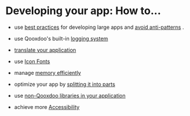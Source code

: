 # Developing your app: How to...

- use [best practices](../best_practices.md) for developing
  large apps and [avoid anti-patterns](../antipatterns.md) .

- use Qooxdoo's built-in [logging system](../howto/logging.md)

- [translate your application](../howto/internationalization.md)

- use [Icon Fonts](../howto/icon_fonts.md)

- manage [memory efficiently](../howto/memory_management.md)

- optimize your app by [splitting it into parts](../howto/parts.md)

- use
  [non-Qooxdoo libraries in your application](../howto/using_non_qx_libs.md)

- achieve more [Accessibility](../howto/accessibility.md)
